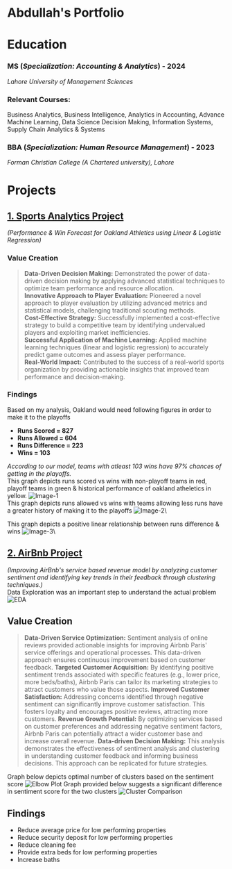 # Abdullah's Portfolio
# Education 
### MS (*Specialization: Accounting & Analytics*) -                                                                                                                  2024 
*Lahore University of Management Sciences*
### Relevant Courses: 
Business Analytics, Business Intelligence, Analytics in Accounting, Advance Machine Learning, Data Science Decision Making, Information Systems, Supply Chain Analytics & Systems
### BBA (*Specialization: Human Resource Management*) - 	 	                                                                                                         2023 
*Forman Christian College (A Chartered university), Lahore*
# Projects
## [1. Sports Analytics Project](https://github.com/ASH-2310/Sports-Analytics-Project)
*(Performance & Win Forecast for Oakland Athletics using Linear & Logistic Regression)*
### Value Creation 
>**Data-Driven Decision Making:** Demonstrated the power of data-driven decision making by applying advanced statistical techniques to optimize team performance and resource allocation.\
>**Innovative Approach to Player Evaluation:** Pioneered a novel approach to player evaluation by utilizing advanced metrics and statistical models, challenging traditional scouting methods.\
>**Cost-Effective Strategy:** Successfully implemented a cost-effective strategy to build a competitive team by identifying undervalued players and exploiting market inefficiencies.\
>**Successful Application of Machine Learning:** Applied machine learning techniques (linear and logistic regression) to accurately predict game outcomes and assess player performance.\
>**Real-World Impact:** Contributed to the success of a real-world sports organization by providing actionable insights that improved team performance and decision-making.
### Findings 
Based on my analysis, Oakland would need following figures in order to make it to the playoffs 
* **Runs Scored = 827**
* **Runs Allowed = 604**
* **Runs Difference = 223**
* **Wins = 103**
  
*According to our model, teams with atleast 103 wins have 97% chances of getting in the playoffs.*\
This graph depicts runs scored vs wins with non-playoff teams in red, playoff teams in green & historical performance of oakland atheletics in yellow. 
![Image-1](https://github.com/user-attachments/assets/bc819637-57a9-4f69-8d9b-55c7ccaf1f1b)\
This graph depicts runs allowed vs wins with teams allowing less runs have a greater history of making it to the playoffs
![Image-2](https://github.com/user-attachments/assets/d386b99b-5ac3-46bc-a315-41b6ada7fb4d)\

This graph depicts a positive linear relationship between runs difference & wins
![Image-3](https://github.com/user-attachments/assets/2d6052b5-e9dc-4dd3-b6ed-3995fec9659b)\

## [2. AirBnb Project](https://github.com/ASH-2310/AirBnB-Project)
*(Improving AirBnb's service based revenue model by analyzing customer sentiment and identifying key trends in their feedback through clustering techniques.)*\
Data Exploration was an important step to understand the actual problem
![EDA](https://github.com/user-attachments/assets/f6678392-2303-4ac3-a27b-0f2953f38c21)

## Value Creation
>**Data-Driven Service Optimization:** Sentiment analysis of online reviews provided actionable insights for improving Airbnb Paris' service offerings and operational processes. This data-driven approach ensures continuous improvement based on customer feedback.
>**Targeted Customer Acquisition:** By identifying positive sentiment trends associated with specific features (e.g., lower price, more beds/baths), Airbnb Paris can tailor its marketing strategies to attract customers who value those aspects.
>**Improved Customer Satisfaction:** Addressing concerns identified through negative sentiment can significantly improve customer satisfaction. This fosters loyalty and encourages positive reviews, attracting more customers.
>**Revenue Growth Potential:** By optimizing services based on customer preferences and addressing negative sentiment factors, Airbnb Paris can potentially attract a wider customer base and increase overall revenue.
>**Data-driven Decision Making:** This analysis demonstrates the effectiveness of sentiment analysis and clustering in understanding customer feedback and informing business decisions. This approach can be replicated for future strategies.

Graph below depicts optimal number of clusters based on the sentiment score 
![Elbow Plot](https://github.com/user-attachments/assets/b4ebd1a7-32e8-471e-9821-dfcab5c753b2)
Graph provided below suggests a significant difference in sentiment score for the two clusters
![Cluster Comparison](https://github.com/user-attachments/assets/2ca752e6-0bb6-4581-9831-4e55be883aed)

## Findings 
* Reduce average price for low performing properties
* Reduce security deposit for low performing properties
* Reduce cleaning fee
* Provide extra beds for low performing properties
* Increase baths









